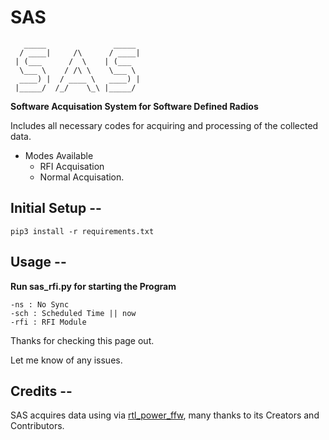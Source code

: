 # SAS
```
   _____               _____ 
  / ____|     /\      / ____|
 | (___      /  \    | (___  
  \___ \    / /\ \    \___ \ 
  ____) |  / ____ \   ____) |
 |_____/  /_/    \_\ |_____/                              

```

**Software Acquisation System for Software Defined Radios**

Includes all necessary codes for acquiring and processing of the collected data.

* Modes Available
  * RFI Acquisation
  * Normal Acquisation.

## Initial Setup --

	pip3 install -r requirements.txt

## Usage --
**Run sas_rfi.py for starting the Program**

	-ns : No Sync
	-sch : Scheduled Time || now
	-rfi : RFI Module

Thanks for checking this page out.

Let me know of any issues.

## Credits --

SAS acquires data using via [rtl_power_ffw](https://github.com/AD-Vega/rtl-power-fftw), many thanks to its Creators and Contributors.
